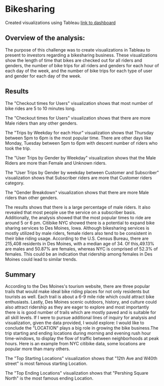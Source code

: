 # Bikesharing
Created visualizations using Tableau
[link to dashboard](https://public.tableau.com/shared/85RSJYHS9?:display_count=n&:origin=viz_share_link)
## Overview of the analysis:
The purpose of this challenge was to create visualizations in Tableau to present to investors regarding a bikesharing business. These visualizations show the length of time that bikes are checked out for all riders and genders, the number of bike trips for all riders and genders for each hour of each day of the week, and the number of bike trips for each type of user and gender for each day of the week.

## Results
The "Checkout times for Users" visualization shows that most number of bike rides are 5 to 10 minutes long.


The "Checkout times for Users" visualization shows that there are more  Male riders than any other genders.


The "Trips by Weekday for each Hour" visualization shows that Thursday between 5pm to 6pm is the most popular time. There are other days like Monday, Tuesday between 5pm to 6pm with descent number of riders who took the trip.


The "User Trips by Gender by Weekday" visualization shows that the Male Riders are more than Female and Unknown riders.



The "User Trips by Gender by weekday between Customer and Subscriber" visualization shows that Subscriber riders are more that Customer riders category.

The "Gender Breakdown" visualization shows that there are more Male riders than other genders.




The results shows that there is a large percentage of male riders. It also revealed that most people use the service on a subscriber basis. Additionally, the analysis showed that the most popular times to ride are  around 5 or 6 pm. 
Citibike NYC showed there is a potential to expand bike sharing services to Des Moines, Iowa. Although bikesharing services is mostly utilized by male riders, female riders also tend to be consistent in their bike riding usage. According to the U.S. Census Bureau, there are 215,408 residents in Des Moines, with a median age of 34. Of this,49.13% are males and 50.87% are females, whereas NYC is comprised of 52.3% of females. This could be an indication that ridership among females in Des Moines could lead to similar trends.


## Summary

According to the Des Moines's tourism website, there are three popular trails that would make ideal bike riding places for not only residents but tourists as well. Each trail is about a 6-9 mile ride which could attract bike enthusiasts. Lastly, Des Moines scenic outdoors, history, and culture could also attract ridership as they are eager to explore and most importantly there is is good number of trails which are mostly paved and is suitable for all skill levels. 
If I were to pursue additional lines of inquiry for analysis and visualization, given the data provided, I would explore:
I would like to conclude the "LOCATION" plays a big role in growing the bike business.The trip starting and ending locations during morning and evening rush hour time-windows, to display the flow of traffic between neighborhoods at peak hours. Here is an example from NYC citibike data, some locations are popular more than many others.

The "Top Starting Locations" visualization shows that "12th Ave and W40th street" is most famous starting Location.


The "Top Ending Locations" visualization shows that "Pershing Square North" is the most famous ending Location.



